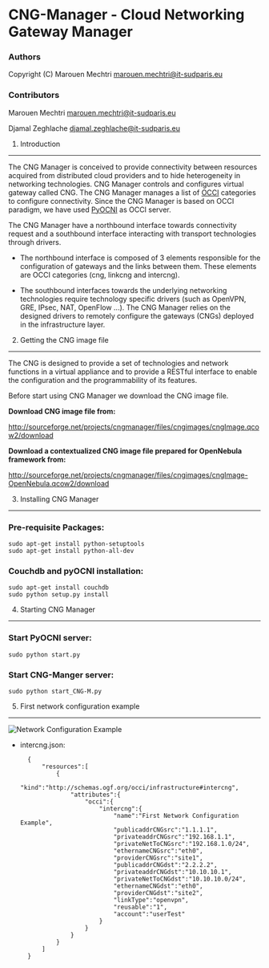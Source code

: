 CNG-Manager - Cloud Networking Gateway Manager
==============================================

### Authors

Copyright (C) Marouen Mechtri <marouen.mechtri@it-sudparis.eu>

### Contributors

Marouen Mechtri <marouen.mechtri@it-sudparis.eu>

Djamal Zeghlache <djamal.zeghlache@it-sudparis.eu>

1. Introduction
---------------

The CNG Manager is conceived to provide connectivity between resources acquired from distributed cloud providers
and to hide heterogeneity in networking technologies. CNG Manager controls and configures virtual gateway called CNG.
The CNG Manager manages a list of [OCCI](http://occi-wg.org/) categories to configure connectivity. Since the CNG Manager is based on OCCI 
paradigm, we have used [PyOCNI](https://github.com/jordan-developer/pyOCNI) as OCCI server.

The CNG Manager have a northbound interface towards connectivity request and a southbound interface
interacting with transport technologies through drivers.

* The northbound interface is composed of 3 elements responsible for the configuration of
gateways and the links between them. These elements are OCCI categories (cng, linkcng and intercng).


* The southbound interfaces towards the underlying networking technologies require technology specific drivers (such as
OpenVPN, GRE, IPsec, NAT, OpenFlow ...). The CNG Manager relies on the designed drivers to remotely configure
the gateways (CNGs) deployed in the infrastructure layer.



2. Getting the CNG image file
-----------------------------

The CNG is designed to provide a set of technologies and network functions in a virtual appliance and to provide a RESTful interface to enable the configuration and the programmability of its features.

Before start using CNG Manager we download the CNG image file.

**Download CNG image file from:**

http://sourceforge.net/projects/cngmanager/files/cngimages/cngImage.qcow2/download

**Download a contextualized CNG image file prepared for OpenNebula framework from:**

http://sourceforge.net/projects/cngmanager/files/cngimages/cngImage-OpenNebula.qcow2/download

3. Installing CNG Manager
-------------------------

### Pre-requisite Packages:

    sudo apt-get install python-setuptools
    sudo apt-get install python-all-dev

### Couchdb and pyOCNI installation:

    sudo apt-get install couchdb
    sudo python setup.py install


4. Starting CNG Manager
-----------------------

### Start PyOCNI server:

    sudo python start.py


### Start CNG-Manger server:

    sudo python start_CNG-M.py


5. First network configuration example
--------------------------------------

![Network Configuration Example](https://raw.github.com/MarouenMechtri/CNG-Manager/master/pyocni/img/config-example.jpg)

* intercng.json:

        {
            "resources":[
                {
                    "kind":"http://schemas.ogf.org/occi/infrastructure#intercng",
                    "attributes":{
                        "occi":{
                            "intercng":{
                                "name":"First Network Configuration Example",
                                "publicaddrCNGsrc":"1.1.1.1",
                                "privateaddrCNGsrc":"192.168.1.1",
                                "privateNetToCNGsrc":"192.168.1.0/24",
                                "ethernameCNGsrc":"eth0",
                                "providerCNGsrc":"site1",
                                "publicaddrCNGdst":"2.2.2.2",
                                "privateaddrCNGdst":"10.10.10.1",
                                "privateNetToCNGdst":"10.10.10.0/24",
                                "ethernameCNGdst":"eth0",
                                "providerCNGdst":"site2",
                                "linkType":"openvpn",
                                "reusable":"1",
                                "account":"userTest"
                            }
                        }
                    }
                }
            ]
        }

